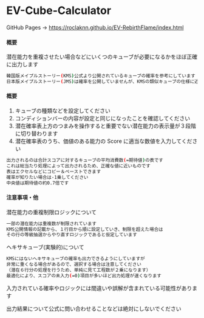 # EV-Cube-Calculator
GitHub Pages -> https://roclaknn.github.io/EV-RebirthFlame/index.html

#### 概要
潜在能力を重複させたい場合などにいくつのキューブが必要になるかをほぼ正確に出力します<br>
```bash
韓国版メイプルストーリー(KMS)公式より公開されているキューブの確率を参考にしています
日本版メイプルストーリー(JMS)は確率を公開していませんが、KMSの類似キューブの仕様に近いと言われています
```


#### 概要
1. キューブの種類などを設定してください
2. コンディションバーの内容が設定と同じになったことを確認してください
3. 潜在確率表上方のつまみを操作すると重要でない潜在能力の表示量が３段階に切り替わります
4. 潜在確率表のうち、価値のある能力の Score に適当な数値を入力してください
```bash
出力されるのは合計スコアに対するキューブの平均消費数(=期待値)の表です
これは総当たり処理によって出力されるため、正確な値に近いものです
表はエクセルなどにコピー＆ペーストできます
確率が知りたい場合は-1乗してください
中央値は期待値の約0.7倍です
```


#### 注意事項・他
潜在能力の重複制限ロジックについて
```bash
一部の潜在能力は重複数が制限されています
KMS公開情報の記載から、１行目から順に設定していき、制限を超えた場合は
その行の等級抽選からやり直すロジックであると仮定しています
```
ヘキサキューブ(実験的)について
```bash
KMSにはないヘキサキューブの確率も出力できるようにしていますが
非常に重くなる場合があるので、選択する場合は注意してください
（潜在６行分の処理を行うため、単純に見て工程数が２乗になります）
最適化により、スコアの未入力(=0)項目が多いほど出力処理が速くなります
```

入力されている確率やロジックには間違いや誤解が含まれている可能性があります<br>

出力結果について公式に問い合わせることなどは絶対にしないでください<br>



